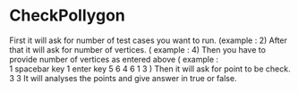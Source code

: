 # CheckPollygon
First it will ask for number of test cases you want to run.
(example : 2)
After that it will ask for number of vertices.
( example : 4)
Then you have to provide number of vertices as entered above
( example :  
1 spacebar key  1 enter key
5 6
4 6
1 3  	)
Then it will ask for point to be check.
3 3
It will analyses the points and give answer in true or false. 
